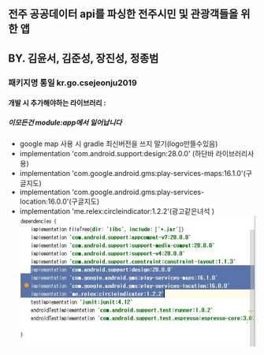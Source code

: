 ## 전주 공공데이터 api를 파싱한 전주시민 및 관광객들을 위한 앱
## BY. 김윤서, 김준성, 장진성, 정종범


### 패키지명 통일 kr.go.csejeonju2019


#### 개발 시 추가해야하는 라이브러리  :
##### 이모든건 module:app에서 일어납니다 
- google map 사용 시 gradle 최신버전을 쓰지 말기(logo만뜰수있음)
- implementation 'com.android.support:design:28.0.0' (하단바 라이브러리사용)
- implementation 'com.google.android.gms:play-services-maps:16.1.0'(구글지도)
- implementation 'com.google.android.gms:play-services-location:16.0.0'(구글지도)
- implementation 'me.relex:circleindicator:1.2.2'(광고같은녀석 )
![gogglemap](./Etc/capture.JPG)



 






